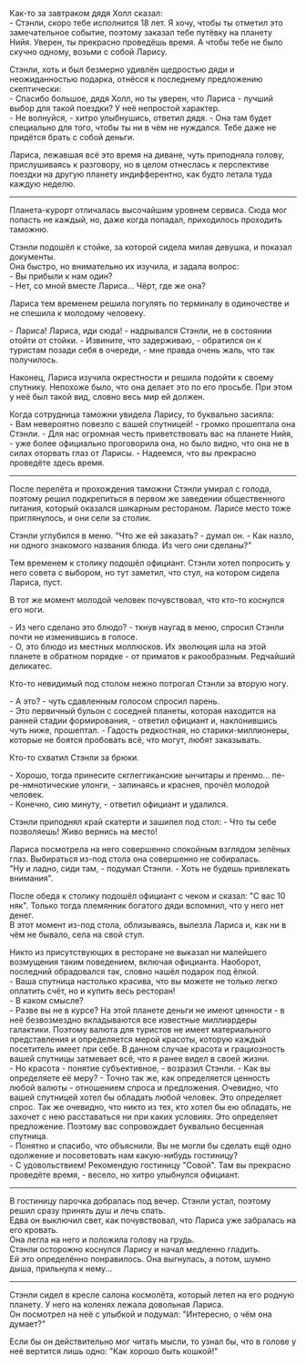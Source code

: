 Как-то за завтраком дядя Холл сказал:  
\- Стэнли, скоро тебе исполнится 18 лет. Я хочу, чтобы ты отметил это замечательное событие, поэтому заказал тебе путёвку на планету Нийя. Уверен, ты прекрасно проведёшь время. А чтобы тебе не было скучно одному, возьми с собой Ларису.  

Стэнли, хоть и был безмерно удивлён щедростью дяди и неожиданностью подарка, отнёсся к последнему предложению скептически:  
\- Спасибо большое, дядя Холл, но ты уверен, что Лариса - лучший выбор для такой поездки? У неё непростой характер.  
\- Не волнуйся, - хитро улыбнушись, ответил дядя. - Она там будет специально для того, чтобы ты ни в чём не нуждался. Тебе даже не придётся брать с собой деньги.  

Лариса, лежавшая всё это время на диване, чуть приподняла голову, прислушиваясь к разговору, но в целом отнеслась к перспективе поездки на другую планету индифферентно, как будто летала туда каждую неделю.  

---

Планета-курорт отличалась высочайшим уровнем сервиса. Сюда мог попасть не каждый, но, даже когда попадал, приходилось проходить таможню.  

Стэнли подошёл к стойке, за которой сидела милая девушка, и показал документы.  
Она быстро, но внимательно их изучила, и задала вопрос:  
\- Вы прибыли к нам один?  
\- Нет, со мной вместе Лариса... Чёрт, где же она?  

Лариса тем временем решила погулять по терминалу в одиночестве и не спешила к молодому человеку.  

\- Лариса! Лариса, иди сюда! - надрывался Стэнли, не в состоянии отойти от стойки. - Извините, что задерживаю, - обратился он к туристам позади себя в очереди, - мне правда очень жаль, что так получилось.  

Наконец, Лариса изучила окрестности и решила подойти к своему спутнику. Непохоже было, что она делает это по его просьбе. При этом у неё был такой вид, словно весь мир ей должен.  

Когда сотрудница таможни увидела Ларису, то буквально засияла:  
\- Вам невероятно повезло с вашей спутницей! - громко прошептала она Стэнли. - Для нас огромная честь приветствовать вас на планете Нийя, - уже более официально проговорила она, но было видно, что она не в силах оторвать глаз от Ларисы. - Надеемся, что вы прекрасно проведёте здесь время.  

---

После перелёта и прохождения таможни Стэнли умирал с голода, поэтому решил подкрепиться в первом же заведении общественного питания, который оказался шикарным рестораном. Ларисе место тоже приглянулось, и они сели за столик. 

Стэнли углубился в меню. "Что же ей заказать? - думал он. - Как назло, ни одного знакомого названия блюда. Из чего они сделаны?"  

Тем временем к столику подошёл официант. Стэнли хотел попросить у него совета с выбором, но тут заметил, что стул, на котором сидела Лариса, пуст.  

В тот же момент молодой человек почувствовал, что кто-то коснулся его ноги.

\- Из чего сделано это блюдо? - ткнув наугад в меню, спросил Стэнли почти не изменившись в голосе.  
\- О, это блюдо из местных моллюсков. Их эволюция шла на этой планете в обратном порядке - от приматов к ракообразным. Редчайший деликатес.  

Кто-то невидимый под столом нежно потрогал Стэнли за вторую ногу.  

\- А это? - чуть сдавленным голосом спросил парень.   
\- Это первичный бульон с соседней планеты, которая находится на ранней стадии формирования, - ответил официант и, наклонившись чуть ниже, прошептал. - Гадость редкостная, но старики-миллионеры, которые не боятся пробовать всё, что могут, любят заказывать.  

Кто-то схватил Стэнли за брюки.  

\- Хорошо, тогда принесите скглеггиканские ынчитары и пренмо... пе-ре-нмнотические улонги, - запинаясь и краснея, прочёл молодой человек.  
\- Конечно, сию минуту, - ответил официант и удалился.    

Стэнли приподнял край скатерти и зашипел под стол:
\- Что ты себе позволяешь! Живо вернись на место!  

Лариса посмотрела на него совершенно спокойным взглядом зелёных глаз. Выбираться из-под стола она совершенно не собиралась.  
"Ну и ладно, сиди там, - подумал Стэнли. - Хоть не будешь привлекать внимания".

После обеда к столику подошёл официант с чеком и сказал: "С вас 10 няк". Только тогда племянник богатого дяди вспомнил, что у него нет денег.  
В этот момент из-под стола, облизываясь, вылезла Лариса и, как ни в чём не бывало, села на свой стул. 

Никто из присутствующих в ресторане не выказал ни малейшего возмущения таким поведением, включая официанта. Наоборот, последний обрадовался так, словно нашёл подарок под ёлкой.  
\- Ваша спутница настолько красива, что вы можете не только легко оплатить счёт, но и купить весь ресторан!  
\- В каком смысле?  
\- Разве вы не в курсе? На этой планете деньги не имеют ценности - в неё безвозмездно вкладываются все известные миллиардеры галактики. Поэтому валюта для туристов не имеет материального представления и определяется мерой красоты, которую каждый посетитель имеет при себе. В данном случае красота и грациозность вашей спутницы затмевает всё, что я ранее видел в своей жизни.  
\- Но красота - понятие субъективное, - возразил Стэнли. - Как вы определяете её меру?
\- Точно так же, как определяется ценность любой валюты - отношением спроса и предложения. Очевидно, что вашей спутницей хотел бы обладать любой человек. Это определяет спрос. Так же очевидно, что никто из тех, кто хотел бы ею обладать, не захочет с нею расставаться ни при каких условиях. Это определяет предложение. Поэтому вас сопровождает буквально бесценная спутница.  
\- Понятно и спасибо, что объяснили. Вы не могли бы сделать ещё одно одолжение и посоветовать нам какую-нибудь гостиницу?  
\- С удовольствием! Рекомендую гостиницу "Совой". Там вы прекрасно проведёте время, - весело, но хитро улыбнулся официант.

---

В гостиницу парочка добралась под вечер. Стэнли устал, поэтому решил сразу принять душ и лечь спать.  
Едва он выключил свет, как почувствовал, что Лариса уже забралась на его кровать.  
Она легла на него и положила голову на грудь.  
Стэнли осторожно коснулся Ларису и начал медленно гладить.  
Ей это определённо понравилось. Она выгнулась, а потом, шумно дыша, прильнула к нему...

---

Стэнли сидел в кресле салона космолёта, который летел на его родную планету. У него на коленях лежала довольная Лариса.  
Он посмотрел на неё с улыбкой и подумал: "Интересно, о чём она думает?"  

Если бы он действительно мог читать мысли, то узнал бы, что в голове у неё вертится лишь одно: "Как хорошо быть кошкой!"
